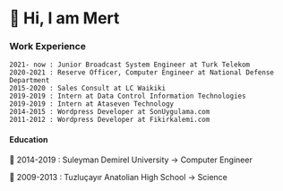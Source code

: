 
<!---
- 👋 Hi, I’m @omermertkaya
- 👀 I’m interested in ...
- 🌱 I’m currently learning ...
- 💞️ I’m looking to collaborate on ...
- 📫 How to reach me ...


omermertkaya/omermertkaya is a ✨ special ✨ repository because its `README.md` (this file) appears on your GitHub profile.
You can click the Preview link to take a look at your changes.
--->


# 👋 Hi, I am Mert
### Work Experience

    2021- now : Junior Broadcast System Engineer at Turk Telekom 
    2020-2021 : Reserve Officer, Computer Engineer at National Defense Department
    2015-2020 : Sales Consult at LC Waikiki
    2019-2019 : Intern at Data Control Information Technologies
    2019-2019 : Intern at Ataseven Technology
    2014-2015 : Wordpress Developer at SonUygulama.com
    2011-2012 : Wordpress Developer at Fikirkalemi.com

#### Education

:school: 2014-2019 : Suleyman Demirel University -> Computer Engineer

:school: 2009-2013 : Tuzluçayır Anatolian High School -> Science


